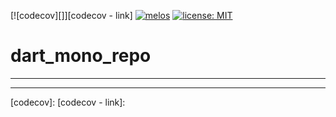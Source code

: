 [![codecov][]][codecov - link]
[![melos][]][melos - link]
[![license: MIT][]][license: MIT - link]

<!--    
        This is a template to easily set up your mono repo, 
        with CI and codecoverage built in
        follow the steps below to complete the set up
        
        * SET UP CODECOV: 
          *  - if you aren't, sign up to codecov [here](https://about.codecov.io/sign-up/)
          *  - add this repo [here](https://codecov.io/gh)
          *  - update the badge `[codecov]` & `[codecov - link]` at the bottom of this `README.md`

        * UPDATE `LICENSE` file
        
        * UPDATE the `README.md` file
        
        * DONE! 

        now go ahead and
    - 
        - clone this repository locally 
        - branch it
        - make sure that flutter is installed and run
        ```
            cd packages
            flutter create counter app
        ```
        - push & create a pull request
        - you will see that the github action does its job

-->

# dart_mono_repo
---

<!-- 

    This project uses [melos](https://pub.dev/packages/melos) from [invertase](https://github.com/invertase)
    and [flutter-action](https://github.com/subosito/flutter-action) from [subosito](https://github.com/subosito)

-->
---

[license: MIT]: https://img.shields.io/badge/license-MIT-blue.svg
[license: MIT - link]: https://opensource.org/licenses/MIT
[melos]: https://img.shields.io/badge/license-MIT-blue.svg
[melos - link]: https://github.com/invertase/melos
[codecov]: <!--  [FIND YOUR BADGE HERE: `https://codecov.io/gh/<your-organisation>/<your-project>/settings/badge`] -->
[codecov - link]: <!--  https://codecov.io/gh/<your-organisation>/<your-project> -->
